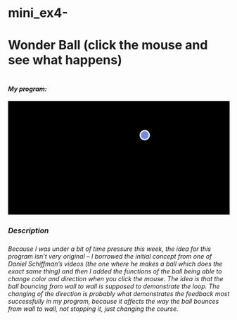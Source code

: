 # mini_ex4-
<h1>Wonder Ball (click the mouse and see what happens)<h1> 

<h5>My program: <https://mettezeuner.github.io/mini_ex4-/empty-example/><h5>


![ScreenShot](https://github.com/MetteZeuner/mini_ex4-/blob/gh-pages/Wonder%20Ball.png)

<h3>Description<h3> 

<h6>Because I was under a bit of time pressure this week, the idea for this program isn’t very original – I borrowed the initial concept from one of Daniel Schiffman’s videos (the one where he makes a ball which does the exact same thing) and then I added the functions of the ball being able to change color and direction when you click the mouse. The idea is that the ball bouncing from wall to wall is supposed to demonstrate the loop. The changing of the direction is probably what demonstrates the feedback most successfully in my program, because it affects the way the ball bounces from wall to wall, not stopping it, just changing the course.<h6>  


